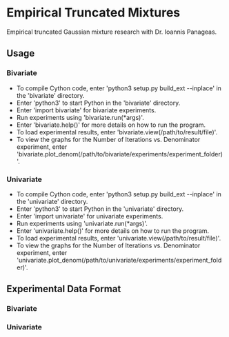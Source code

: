 # Empirical Truncated Mixtures
Empirical truncated Gaussian mixture research with Dr. Ioannis Panageas.

## Usage
### Bivariate
- To compile Cython code, enter 'python3 setup.py build_ext --inplace' in the 'bivariate' directory.
- Enter 'python3' to start Python in the 'bivariate' directory.
- Enter 'import bivariate' for bivariate experiments.
- Run experiments using 'bivariate.run(\*args)'.
- Enter 'bivariate.help()' for more details on how to run the program.
- To load experimental results, enter 'bivariate.view(/path/to/result/file)'.
- To view the graphs for the Number of Iterations vs. Denominator experiment, enter 'bivariate.plot\_denom(/path/to/bivariate/experiments/experiment\_folder)'.

### Univariate
- To compile Cython code, enter 'python3 setup.py build_ext --inplace' in the 'univariate' directory.
- Enter 'python3' to start Python in the 'univariate' directory.
- Enter 'import univariate' for univariate experiments.
- Run experiments using 'univariate.run(\*args)'.
- Enter 'univariate.help()' for more details on how to run the program.
- To load experimental results, enter 'univariate.view(/path/to/result/file)'.
- To view the graphs for the Number of Iterations vs. Denominator experiment, enter 'univariate.plot\_denom(/path/to/univariate/experiments/experiment\_folder)'.

## Experimental Data Format
### Bivariate


### Univariate

